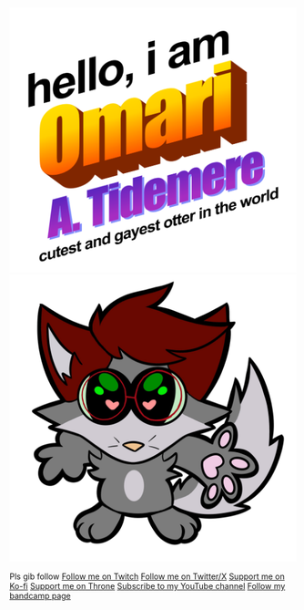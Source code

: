 ![](https://github.com/otterlyomari/otterlyomari/blob/main/omari.png)
![](https://github.com/otterlyomari/otterlyomari/blob/main/omari_chibi.png)

Pls gib follow
[Follow me on Twitch](https://www.twitch.tv/otterlyomarittv)
[Follow me on Twitter/X](https://www.twitter.com/otterlyomari)
[Support me on Ko-fi](https://www.ko-fi.com/otterlyomari)
[Support me on Throne](https://throne.com/otterlyomari)
[Subscribe to my YouTube channel](https://youtube.com/@OtterlyOmari?sub_confirmation=1)
[Follow my bandcamp page](https://symphonyoftidemere.bandcamp.com/)
<!--
**otterlyomari/otterlyomari** is a ✨ _special_ ✨ repository because its `README.md` (this file) appears on your GitHub profile.

Here are some ideas to get you started:

- 🔭 I’m currently working on ...
- 🌱 I’m currently learning ...
- 👯 I’m looking to collaborate on ...
- 🤔 I’m looking for help with ...
- 💬 Ask me about ...
- 📫 How to reach me: ...
- 😄 Pronouns: ...
- ⚡ Fun fact: ...
-->
